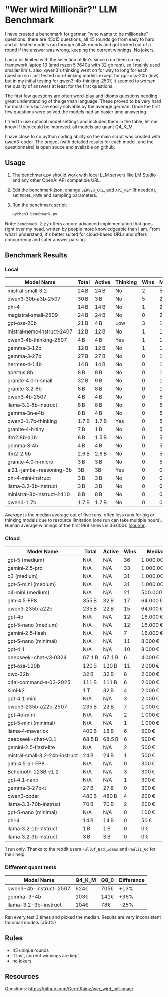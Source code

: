 # "Wer wird Millionär?" LLM Benchmark

I have created a benchmark for german "who wants to be millionaire" questions. there are 45x15 questions, all 45 rounds go from easy to hard and all tested models ran through all 45 rounds and got kicked out of a round if the answer was wrong, keeping the current winnings. No jokers.

I am a bit limited with the selection of llm's since i run them on my framework laptop 13 (amd ryzen 5 7640u with 32 gb ram), so I mainly used smaller llm's. also, qwen3's thinking went on for way to long for each question so i just tested non-thinking models except for gpt-oss-20b (low). but in my initial testing for qwen3-4b-thinking-2507, it seemed to worsen the quality of answers at least for the first questions.

The first few questions are often word-play and idioms questions needing great understanding of the german language. These proved to be very hard for most llm's but are easily solvable by the average german. Once the first few questions were solved the models had an easier time answering.

I tried to use optimal model settings and included them in the table, let me know if they could be improved. all models are quant Q4_K_M.

I have close to no python coding ability so the main script was created with qwen3-coder. The project (with detailed results for each model, and the questionnaire) is open souce and available on github.

## Usage

1. The benchmark.py should work with local LLM servers like LM Studio and any other OpenAI API compatible URL.

2. Edit the benchmark.json, change `SERVER_URL`, add `API_KEY` (if needed), set `MODEL_NAME` and sampling parameters.

3. Run the benchmark script:
   
   ```bash
   python3 benchmark.py
   ```

Note: `benchmark_2.py` offers a more advanced implementation that goes right over my head, written by people more knowledgeable than I am. From what I understand, it's better suited for cloud-based URLs and offers concurrency and safer answer parsing.

## Benchmark Results

### Local

| Model Name                 | Total | Active | Thinking | Wins | Median | Average   |
| -------------------------- | ----- | ------ | -------- | ---- | ------ | --------- |
| mistral‑small‑3.2          | 24 B  | 24 B   | No       | 2    | 500 €  | 63.812 €  |
| qwen3‑30b‑a3b‑2507         | 30 B  | 3 B    | No       | 5    | 200 €  | 118.111 € |
| phi‑4                      | 14 B  | 14 B   | No       | 1    | 200 €  | 25.987 €  |
| magistral‑small‑2509       | 24 B  | 24 B   | No       | 0    | 200 €  | 25.003 €  |
| gpt‑oss‑20b                | 21 B  | 4 B    | Low      | 3    | 100 €  | 80.177 €  |
| mistral‑nemo‑instruct‑2407 | 12 B  | 12 B   | No       | 1    | 100 €  | 34.383 €  |
| qwen3‑4b‑thinking‑2507     | 4 B   | 4 B    | Yes      | 1    | 100 €  | 27.343 €  |
| gemma‑3‑12b                | 12 B  | 12 B   | No       | 1    | 100 €  | 24.291 €  |
| gemma‑3‑27b                | 27 B  | 27 B   | No       | 0    | 100 €  | 15.039 €  |
| hermes‑4‑14b               | 14 B  | 14 B   | No       | 0    | 100 €  | 14.916 €  |
| apertus:8b                 | 8 B   | 8 B    | No       | 0    | 100 €  | 1.998 €   |
| granite‑4.0‑h‑small        | 32 B  | 9 B    | No       | 0    | 100 €  | 764 €     |
| granite‑3.2‑8b             | 8 B   | 8 B    | No       | 0    | 100 €  | 620 €     |
| qwen3‑4b‑2507              | 4 B   | 4 B    | No       | 0    | 50 €   | 624 €     |
| llama‑3.1‑8b‑instruct      | 8 B   | 8 B    | No       | 0    | 50 €   | 484 €     |
| gemma‑3n‑e4b               | 8 B   | 4 B    | No       | 0    | 50 €   | 383 €     |
| qwen3‑1.7b‑thinking        | 1.7 B | 1.7 B  | Yes      | 0    | 50 €   | 356 €     |
| granite‑4‑h‑tiny           | 7 B   | 1 B    | No       | 0    | 50 €   | 321 €     |
| lfm2:8b‑a1b                | 8 B   | 1.5 B  | No       | 0    | 50 €   | 303 €     |
| gemma‑3‑4b                 | 4 B   | 4 B    | No       | 0    | 50 €   | 158 €     |
| lfm2‑2.6b                  | 2.6 B | 2.6 B  | No       | 0    | 50 €   | 126 €     |
| granite‑4.0‑h‑micro        | 3 B   | 3 B    | No       | 0    | 50 €   | 100 €     |
| ai21-jamba-reasoning-3b    | 3B    | 3B     | Yes      | 0    | 0€     | 225€      |
| phi‑4‑mini‑instruct        | 3 B   | 3 B    | No       | 0    | 0 €    | 157 €     |
| llama‑3.2‑3b‑instruct      | 3 B   | 3 B    | No       | 0    | 0 €    | 125 €     |
| ministral‑8b‑instruct‑2410 | 8 B   | 8 B    | No       | 0    | 0 €    | 60 €      |
| qwen3‑1.7b                 | 1.7 B | 1.7 B  | No       | 0    | 0 €    | 57 €      |

*Average* is the median average out of five runs, often less runs for big or thinking models due to resource limitation (one run can take multiple hours). Human average winnings of the first 999 shows is 36.000€ ([source](https://www.stern.de/kultur/tv/jubilaeum-von--wer-wird-millionaer---zahlen-und-fakten-aus-999-ausgaben-3605146.html)).

### Cloud

| Model Name                     | Total  | Active | Wins | Median      | Average   |
| ------------------------------ | ------ | ------ | ---- | ----------- | --------- |
| gpt‑5 (medium)                 | N/A    | N/A    | 36   | 1.000.000 € | 813.783 € |
| gemini‑2.5‑pro                 | N/A    | N/A    | 33   | 1.000.000 € | 742.004 € |
| o3 (medium)                    | N/A    | N/A    | 31   | 1.000.000 € | 716.546 € |
| gpt‑5‑mini (medium)            | N/A    | N/A    | 31   | 1.000.000 € | 673.838 € |
| o4‑mini (medium)               | N/A    | N/A    | 21   | 500.000 €   | 512.221 € |
| glm‑4.5‑FP8                    | 355 B  | 32 B   | 17   | 64.000 €    | 410.813 € |
| qwen3‑235b‑a22b                | 235 B  | 22 B   | 15   | 64.000 €    | 369.027 € |
| gpt‑4o                         | N/A    | N/A    | 12   | 16.000 €    | 302.186 € |
| gpt‑5‑nano (medium)            | N/A    | N/A    | 12   | 16.000 €    | 299.494 € |
| gemini‑2.5‑flash               | N/A    | N/A    | 7    | 16.000 €    | 205.816 € |
| gpt‑5‑nano (minimal)           | N/A    | N/A    | 11   | 8 000 €     | 277.661 € |
| gpt‑4.1                        | N/A    | N/A    | 10   | 8 000 €     | 256.073 € |
| deepseek-chat‑v3‑0324          | 67.1 B | 67.1 B | 6    | 4 000 €     | 161.492 € |
| gpt‑oss‑120b                   | 120 B  | 120 B  | 11   | 2 000 €     | 275.564 € |
| qwq‑32b                        | 32 B   | 32 B   | 8    | 2 000 €     | 197.799 € |
| c4ai‑command‑a‑03‑2025         | 111 B  | 111 B  | 6    | 2 000 €     | 155.636 € |
| kimi‑k2                        | 1 T    | 32 B   | 4    | 2 000 €     | 125.136 € |
| gpt‑4.1‑mini                   | N/A    | N/A    | 3    | 2 000 €     | 113.616 € |
| qwen3‑235b‑a22b‑2507           | 235 B  | 22 B   | 7    | 1 000 €     | 163.144 € |
| gpt‑4o‑mini                    | N/A    | N/A    | 2    | 1 000 €     | 74.698 €  |
| gpt‑5‑mini (minimal)           | N/A    | N/A    | 1    | 1 000 €     | 53.618 €  |
| llama‑4‑maverick               | 400 B  | 18 B   | 6    | 500 €       | 161.411 € |
| deepseek-chat‑v3.1             | 68.5 B | 68.5 B | 6    | 500 €       | 142.581 € |
| gemini‑2.5‑flash‑lite          | N/A    | N/A    | 2    | 500 €       | 63.107 €  |
| mistral‑small‑3.2‑24b‑instruct | 24 B   | 24 B   | 1    | 500 €       | 41.017 €  |
| glm‑4.5‑air‑FP8                | N/A    | N/A    | 0    | 300 €       | 281.459 € |
| Behemoth‑123B‑v1.2             | N/A    | N/A    | 3    | 300 €       | 84.963 €  |
| gpt‑4.1‑nano                   | N/A    | N/A    | 1    | 300 €       | 37.838 €  |
| gemma‑3‑27b‑it                 | 27 B   | 27 B   | 0    | 300 €       | 7.634 €   |
| qwen3‑coder                    | 480 B  | 480 B  | 4    | 200 €       | 92.022 €  |
| llama‑3.3‑70b‑instruct         | 70 B   | 70 B   | 2    | 200 €       | 58.309 €  |
| gpt‑5‑nano (minimal)           | N/A    | N/A    | 0    | 100 €       | 2.324 €   |
| phi‑4                          | 14 B   | 14 B   | 0    | 50 €        | 1.892 €   |
| llama‑3.2‑1b‑instruct          | 1 B    | 1 B    | 0    | 0 €         | 155 €     |
| llama‑3.2‑3b‑instruct          | 3 B    | 3 B    | 0    | 0 €         | 121 €     |

1 run only. Thanks to the reddit users `FullOf_Bad_Ideas` and `Pauli1_Go` for their help.

### Different quant tests

| Model Name             | Q4_K_M | Q8_0 | Difference |
| ---------------------- | ------ | ---- | ---------- |
| qwen3-4b-instruct-2507 | 624€   | 705€ | +13%       |
| gemma-3-4b             | 103€   | 141€ | +36%       |
| llama-3.2-3b-instruct  | 104€   | 78€  | -25%       |

Ran every test 3 times and picked the median. Results are very inconsistent for small models (±50%)

## Rules

- 45 unique rounds
- if lost, current winnings are kept
- no jokers

## Resources

Questions: https://github.com/GerritKainz/wer_wird_millionaer
